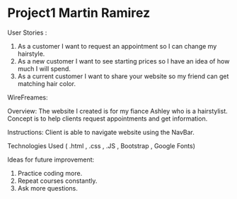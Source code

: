 # Project1 Martin Ramirez
User Stories :
1. As a customer  I want to request an appointment so I can change my hairstyle.
2. As a new customer I want to see starting prices so I have an idea of how much I will spend.
3. As a current customer I want to share your website so my friend can get matching hair color.

WireFreames: 



Overview:
The website I created is for my fiance Ashley who is a hairstylist. Concept is to help clients request appointments and get information.

Instructions:
Client is able to navigate website using the NavBar.

Technologies Used ( .html , .css , .JS , Bootstrap , Google Fonts)

Ideas for future improvement:
1. Practice coding more.
2. Repeat courses constantly.
3. Ask more questions.



